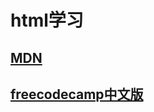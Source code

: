 # html学习

## [MDN](https://developer.mozilla.org/zh-CN/docs/Web/HTML)

## [freecodecamp中文版](https://chinese.freecodecamp.org/)